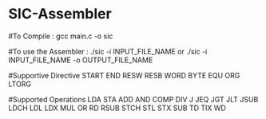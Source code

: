 # SIC-Assembler

#To Compile :
gcc main.c -o sic

#To use the Assembler :
./sic -i INPUT_FILE_NAME
or
./sic -i INPUT_FILE_NAME -o OUTPUT_FILE_NAME

#Supportive Directive
START
END
RESW
RESB
WORD
BYTE
EQU
ORG
LTORG

#Supported Operations
LDA
STA
ADD
AND
COMP
DIV
J
JEQ
JGT
JLT
JSUB
LDCH
LDL
LDX
MUL
OR
RD
RSUB
STCH
STL
STX
SUB
TD
TIX
WD